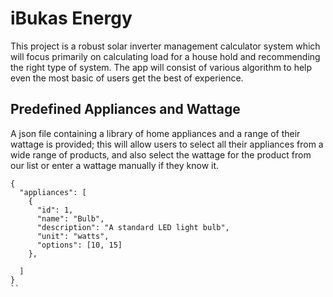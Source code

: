 # iBukas Energy
This project is a robust solar inverter management calculator system which will focus primarily on calculating load for a house hold and recommending the right type of system. The app will consist of various algorithm to help even the most basic of users get the best of experience.

## Predefined Appliances and Wattage
A json file containing a library of home appliances and a range of their wattage is provided; this will allow users to select all their appliances from a wide range of products, and also select the wattage for the product from our list or enter a wattage manually if they know it.

```
{
  "appliances": [
    {
      "id": 1,
      "name": "Bulb",
      "description": "A standard LED light bulb",
      "unit": "watts",
      "options": [10, 15]
    },

  ]
}
``

